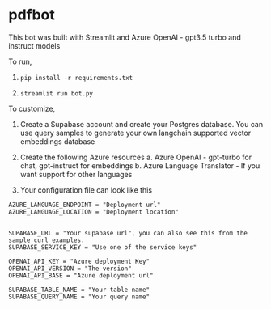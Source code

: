 # pdfbot
This bot was built with Streamlit and Azure OpenAI - gpt3.5 turbo and instruct models

To run,

1. `pip install -r requirements.txt`

2. `streamlit run bot.py`

To customize,

1. Create a Supabase account and create your Postgres database. You can use query samples to generate your own langchain supported vector embeddings database

2. Create the following Azure resources
   a. Azure OpenAI - gpt-turbo for chat, gpt-instruct for embeddings
   b. Azure Language Translator - If you want support for other languages

3. Your configuration file can look like this


``` AZURE_LANGUAGE_KEY = "your API key"
AZURE_LANGUAGE_ENDPOINT = "Deployment url"
AZURE_LANGUAGE_LOCATION = "Deployment location"


SUPABASE_URL = "Your supabase url", you can also see this from the sample curl examples.
SUPABASE_SERVICE_KEY = "Use one of the service keys"

OPENAI_API_KEY = "Azure deployment Key"
OPENAI_API_VERSION = "The version"
OPENAI_API_BASE = "Azure deployment url"

SUPABASE_TABLE_NAME = "Your table name"
SUPABASE_QUERY_NAME = "Your query name"

```



